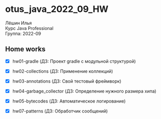 # otus_java_2022_09_HW

Лёшин Илья  
Курс Java Professional  
Группа: 2022-09  

## Home works
- [x] hw01-gradle (ДЗ: Проект gradle с модульной структурой)
- [x] hw02-collections (ДЗ: Применение коллекций)
- [x] hw03-annotations (ДЗ: Свой тестовый фреймворк)
- [x] hw04-garbage_collector (ДЗ: Определение нужного размера хипа)
- [x] hw05-bytecodes (ДЗ: Автоматическое логирование)

- [x] hw07-patterns (ДЗ: Обработчик сообщений)